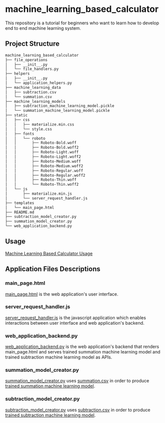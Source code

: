 # machine_learning_based_calculator
This repository is a tutorial for beginners who want to learn how to develop end to end machine learning system.

## Project Structure
```bash
machine_learning_based_calculator
├── file_operations
│   ├── __init__.py
│   └── file_handlers.py
├── helpers
│   ├── __init__.py
│   └── application_helpers.py
├── machine_learning_data
│   ├── subtraction.csv
│   └── summation.csv
├── machine_learning_models
│   ├── subtraction_machine_learning_model.pickle
│   └── summation_machine_learning_model.pickle
├── static
│   ├── css
│   │   ├── materialize.min.css
│   │   └── style.css
│   ├── fonts
│   │   └── roboto
│   │       ├── Roboto-Bold.woff
│   │       ├── Roboto-Bold.woff2
│   │       ├── Roboto-Light.woff
│   │       ├── Roboto-Light.woff2
│   │       ├── Roboto-Medium.woff
│   │       ├── Roboto-Medium.woff2
│   │       ├── Roboto-Regular.woff
│   │       ├── Roboto-Regular.woff2
│   │       ├── Roboto-Thin.woff
│   │       └── Roboto-Thin.woff2
│   └── js
│       ├── materialize.min.js
│       └── server_request_handler.js
├── templates
│   └── main_page.html
├── README.md
├── subtraction_model_creator.py
├── summation_model_creator.py
└── web_application_backend.py
```

## Usage
[Machine Learning Based Calculator Usage](https://www.youtube.com/watch?v=T8cUrrp0HFA&ab_channel=AyberkYavuz)

## Application Files Descriptions

### main_page.html
[main_page.html](https://github.com/AyberkYavuz/machine_learning_based_calculator/blob/master/templates/main_page.html)
is the web application's user interface.

### server_request_handler.js
[server_request_handler.js](https://github.com/AyberkYavuz/machine_learning_based_calculator/blob/master/static/js/server_request_handler.js)
is the javascript application which enables interactions between user interface and web application's backend. 

### web_application_backend.py
[web_application_backend.py](https://github.com/AyberkYavuz/machine_learning_based_calculator/blob/master/web_application_backend.py)
is the web application's backend that renders main_page.html and serves trained summation machine learning model
and trained subtraction machine learning model as APIs.

### summation_model_creator.py
[summation_model_creator.py](https://github.com/AyberkYavuz/machine_learning_based_calculator/blob/master/summation_model_creator.py)
uses [summation.csv](https://github.com/AyberkYavuz/machine_learning_based_calculator/blob/master/machine_learning_data/summation.csv) 
in order to produce [trained summation machine learning model](https://github.com/AyberkYavuz/machine_learning_based_calculator/blob/master/machine_learning_models/summation_machine_learning_model.pickle).

### subtraction_model_creator.py
[subtraction_model_creator.py](https://github.com/AyberkYavuz/machine_learning_based_calculator/blob/master/subtraction_model_creator.py)
uses [subtraction.csv](https://github.com/AyberkYavuz/machine_learning_based_calculator/blob/master/machine_learning_data/subtraction.csv) 
in order to produce [trained subtraction machine learning model](https://github.com/AyberkYavuz/machine_learning_based_calculator/blob/master/machine_learning_models/subtraction_machine_learning_model.pickle).
